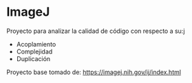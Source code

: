 # ImageJ

Proyecto para analizar la calidad de código con respecto a su:j
- Acoplamiento
- Complejidad 
- Duplicación

Proyecto base tomado de: https://imagej.nih.gov/ij/index.html
